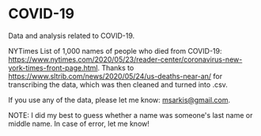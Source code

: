# COVID-19
Data and analysis related to COVID-19.

NYTimes List of 1,000 names of people who died from COVID-19: https://www.nytimes.com/2020/05/23/reader-center/coronavirus-new-york-times-front-page.html. Thanks to https://www.sltrib.com/news/2020/05/24/us-deaths-near-an/ for transcribing the data, which was then cleaned and turned into .csv. 

If you use any of the data, please let me know: msarkis@gmail.com.

NOTE: I did my best to guess whether a name was someone's last name or middle name. In case of error, let me know!
